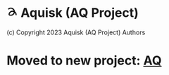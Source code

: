 # <img src="Aquisk.png" height="5%" width="5%" /> Aquisk (AQ Project)

(c) Copyright 2023 Aquisk (AQ Project) Authors  

# Moved to new project: [AQ](https://github.com/aq-org/aq)
